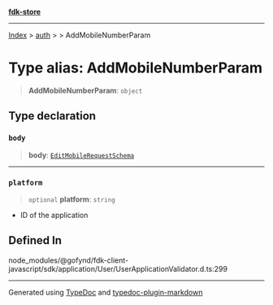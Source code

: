 [**fdk-store**](../../../README.md)
***

[Index](../../../API.md) > [auth](../../README.md) > [<internal>](../README.md) > AddMobileNumberParam

# Type alias: AddMobileNumberParam

> **AddMobileNumberParam**: `object`

## Type declaration

### `body`

> **body**: [`EditMobileRequestSchema`](type-alias.EditMobileRequestSchema.md)

***

### `platform`

> `optional` **platform**: `string`

- ID of the application

## Defined In

node\_modules/@gofynd/fdk-client-javascript/sdk/application/User/UserApplicationValidator.d.ts:299

***
Generated using [TypeDoc](https://typedoc.org/) and [typedoc-plugin-markdown](https://www.npmjs.com/package/typedoc-plugin-markdown)
